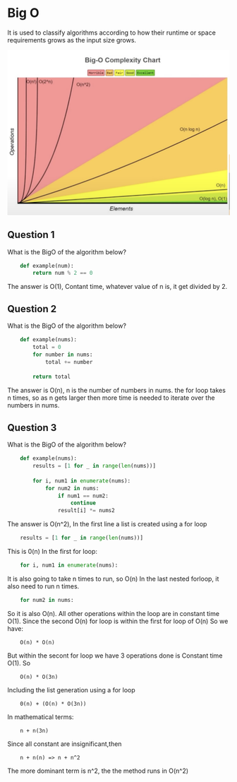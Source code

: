 
# Big O
It is used to classify algorithms according to how their runtime or space requirements grows as the input size grows.

  <img src="/Assets/BigO.png" width="900" />

## Question 1
What is the BigO of the algorithm below?
```python
    def example(num):
        return num % 2 == 0
```
The answer is O(1), Contant time, whatever value of n is, it get divided by 2.
## Question 2
What is the BigO of the algorithm below?
```python
    def example(nums):
        total = 0
        for number in nums:
            total += number

        return total
```
The answer is O(n), n is the number of numbers in nums. 
the for loop takes n times, so as n gets larger then more time is needed to iterate over the numbers in nums.
## Question 3
What is the BigO of the algorithm below?
```python
    def example(nums):
        results = [1 for _ in range(len(nums))]

        for i, num1 in enumerate(nums):
            for num2 in nums:
                if num1 == num2:
                    continue
                result[i] *= nums2
```
The answer is O(n^2), 
In the first line a list is created using a for loop
```python
    results = [1 for _ in range(len(nums))]
```
This is 0(n)
In the first for loop:
```python
    for i, num1 in enumerate(nums):
```
It is also going to take n times to run, so O(n)
In the last nested forloop, it also need to run n times.
```python
    for num2 in nums:
```
So it is also O(n).
All other operations within the loop are in constant time O(1).
Since the second O(n) for loop is within the first for loop of O(n)
So we have:
``` 
    O(n) * O(n)
```
But within the secont for loop we have 3 operations done is Constant time O(1). So
``` 
    O(n) * O(3n)
```
Including the list generation using a for loop 
``` 
    0(n) + (O(n) * O(3n))
```
In mathematical terms:
```
    n + n(3n)
```
Since all constant are insignificant,then 
```
    n + n(n) => n + n^2
```
The more dominant term is n^2, the the method runs in O(n^2)